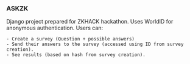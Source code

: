 ### ASKZK
  Django project prepared for ZKHACK hackathon. Uses WorldID for anonymous authentication. Users can:
  
    - Create a survey (Question + possible answers)    
    - Send their answers to the survey (accessed using ID from survey creation).
    - See results (based on hash from survey creation).
